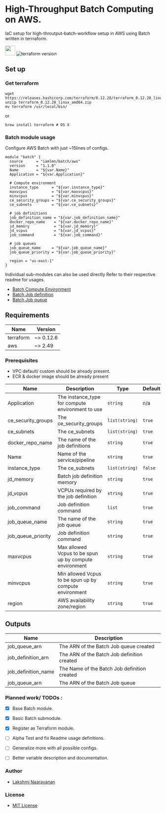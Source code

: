 # High-Throughput Batch Computing on AWS.
IaC setup for high-throutput-batch-workflow setup in AWS using Batch written in terrraform.

<img src="https://logodix.com/logo/1686050.png" height="32" width="32"> ![terraform version](https://img.shields.io/badge/terraform-v0.12.28-purple)

## Set up
### Get terraform
```shell
wget https://releases.hashicorp.com/terraform/0.12.28/terraform_0.12.28_linux_amd64.zip
unzip terraform_0.12.28_linux_amd64.zip
mv terraform /usr/local/bin/
```
or 
```shell
brew install terraform # OS X 
```

### Batch module usage
Configure AWS Batch with just ~15lines of configs.
```
module "batch" {
  source      = "iamlmn/batch/aws"
  version     = "1.1.0"
  Name        = "${var.Name}"
  Application = "${var.Application}"

  # Compute environment
  instance_type      = "${var.instance_type}"
  maxvcpus           = "${var.maxvcpus}"
  minvcpus           = "${var.minvcpus}"
  ce_security_groups = "${var.ce_security_groups}"
  ce_subnets         = "${var.ce_subnets}"

  # job definitions
  job_definition_name = "${var.job_definition_name}"
  docker_repo_name    = "${var.docker_repo_name}"
  jd_memory           = "${var.jd_memory}"
  jd_vcpus            = "${var.jd_vcpus}"
  job_command         = "${var.job_command}"

  # job queues
  job_queue_name     = "${var.job_queue_name}"
  job_queue_priority = "${var.job_queue_priority}"

  region = "us-east-1"
}
```

Individual sub-modules can also be used directly
Refer to their respective readme for usages.
- [ Batch Compute Environment](https://github.com/iamlmn/terraform-aws-batch/blob/master/modules/compute_environment/README.md) 
- [Batch Job definition](https://github.com/iamlmn/terraform-aws-batch/blob/master/modules/job_definition/README.md)  
- [Batch Job queue](https://github.com/iamlmn/terraform-aws-batch/blob/master/modules/job_queue/README.md) 


## Requirements
| Name | Version |
|------|---------|
| terraform | ~> 0.12.6 |
| aws | ~> 2.49 |

### Prerequisites
 - VPC default/ custom should be already present.
 - ECR & docker image should be already present


| Name | Description | Type | Default | Required |
|------|-------------|------|---------|:--------:|
| Application | The instance_type for compute environment to use | `string` | n/a | yes |
| ce_security_groups | The ce_security_groups | `list(string)` | `true` | yes |
| ce_subnets | The ce_subnets | `list(string)` | `true` | yes |
| docker_repo_name | The name of the job definitions | `string` | `true` | yes |
| Name | Name of the service/pipeline | `string` | `true` | yes |
| instance_type | The ce_subnets | `list(string)` | `false` | no |
| jd_memory | Batch job definition memory | `string` | `true` | no |
| jd_vcpus | VCPUs required by the job definition | `string` | `true` | no |
| job_command | Job definition command | `list` | `true` | no |
| job_queue_name | The name of the job queue | `string` | `true` | no |
| job_queue_priority | Job definition command | `string` | `true` | no |
| maxvcpus | Max allowed Vcpus to be spun up by compute environment | `string` | `true` | no |
| minvcpus | Min allowed Vcpus to be spun up by compute environment | `string` | `true` | no |
| region | AWS availability zone/region | `string` | `true` | no |


## Outputs
| Name | Description |
|------|-------------|
| job_queue_arn | The ARN of the Batch Job queue created |
| job_definition_arn | The ARN of the Batch Job definition created |
| job_definition_name | The Name of the Batch Job definition created |
| job_queue_arn | The ARN of the Batch Job queue |

### Planned work/ TODOs :
 - [x] Base Batch module. 
 - [x] Basic Batch submodule.
 - [x] Register as Terraform module.
 - [ ] Alpha Test and fix Readme usage definitions.
 - [ ] Generalize more with all possible configs.
 - [ ] Better variable description and documentation. 


### Author
 - [Lakshmi Naarayanan](https://github.com/iamlmn) 

### License
- [MIT License](https://github.com/iamlmn/terraform-aws-batch/blob/master/LICENSE)